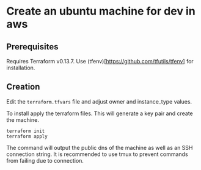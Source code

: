 # Create an ubuntu machine for dev in aws 

## Prerequisites 
Requires Terraform v0.13.7. Use (tfenv)[https://github.com/tfutils/tfenv] for installation.

## Creation
Edit the `terraform.tfvars` file and adjust owner and instance_type values.

To install apply the terraform files. This will generate a key pair and create the machine.

``` shell
terraform init
terraform apply
```

The command will output the public dns of the machine as well as an SSH connection string. It is recommended to use tmux to prevent commands from failing due to connection.
